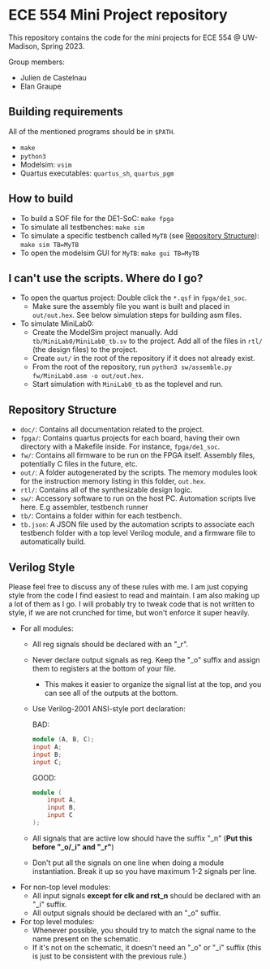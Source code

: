 # ECE 554 Mini Project repository

This repository contains the code for the mini projects for ECE 554 @ UW-Madison, Spring 2023.

Group members:

* Julien de Castelnau
* Elan Graupe

## Building requirements

All of the mentioned programs should be in `$PATH`.

* `make`
* `python3`
* Modelsim: `vsim`
* Quartus executables: `quartus_sh`, `quartus_pgm`

## How to build

* To build a SOF file for the DE1-SoC: `make fpga`
* To simulate all testbenches: `make sim`
* To simulate a specific testbench called `MyTB` (see [Repository Structure](#repository-structure)): `make sim TB=MyTB`
* To open the modelsim GUI for `MyTB`: `make gui TB=MyTB`

## I can't use the scripts. Where do I go?

* To open the quartus project: Double click the `*.qsf` in `fpga/de1_soc`.
    * Make sure the assembly file you want is built and placed in `out/out.hex`. See below simulation steps for building asm files.
* To simulate MiniLab0:
    * Create the ModelSim project manually. Add `tb/MiniLab0/MiniLab0_tb.sv` to the project. Add all of the files in `rtl/` (the design files) to the project.
    * Create `out/` in the root of the repository if it does not already exist.
    * From the root of the repository, run `python3 sw/assemble.py fw/MiniLab0.asm -o out/out.hex`.
    * Start simulation with `MiniLab0_tb` as the toplevel and run.


## Repository Structure

* `doc/`: Contains all documentation related to the project.
* `fpga/`: Contains quartus projects for each board, having their own directory with a Makefile inside. For instance, `fpga/de1_soc`.
* `fw/`: Contains all firmware to be run on the FPGA itself. Assembly files, potentially C files in the future, etc.
* `out/`: A folder autogenerated by the scripts. The memory modules look for the instruction memory listing in this folder, `out.hex`.
* `rtl/`: Contains all of the synthesizable design logic.
* `sw/`: Accessory software to run on the host PC. Automation scripts live here. E.g assembler, testbench runner
* `tb/`: Contains a folder within for each testbench.
* `tb.json`: A JSON file used by the automation scripts to associate each testbench folder with a top level Verilog module, and a firmware file to automatically build.



## Verilog Style

Please feel free to discuss any of these rules with me. I am just copying style from the code I find easiest to read and maintain. I am also making up a lot of them as I go. I will probably try to tweak code that is not written to style, if we are not crunched for time, but won't enforce it super heavily.

* For all modules:
    * All reg signals should be declared with an "_r".
    * Never declare output signals as reg. Keep the "_o" suffix and assign them to registers at the bottom of your file.
        * This makes it easier to organize the signal list at the top, and you can see all of the outputs at the bottom.
    * Use Verilog-2001 ANSI-style port declaration:
    
        BAD: 
        ```verilog
        module (A, B, C);
        input A;
        input B;
        input C;
        ```
        
        GOOD:
        ```verilog
        module (
            input A,
            input B,
            input C
        );
        ```
    * All signals that are active low should have the suffix "_n" (**Put this before "_o/_i" and "_r"**)
    * Don't put all the signals on one line when doing a module instantiation. Break it up so you have maximum 1-2 signals per line. 
* For non-top level modules:
    * All input signals **except for clk and rst_n** should be declared with an "_i" suffix.
    * All output signals should be declared with an "_o" suffix.
* For top level modules:
    * Whenever possible, you should try to match the signal name to the name present on the schematic.
    * If it's not on the schematic, it doesn't need an "_o" or "_i" suffix (this is just to be consistent with the previous rule.)
